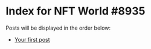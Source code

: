 # Index for NFT World #8935
Posts will be displayed in the order below:

- [Your first post](./001-first.md)

